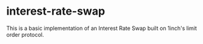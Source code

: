 # interest-rate-swap

This is a basic implementation of an Interest Rate Swap built on 1inch's limit order protocol. 